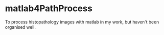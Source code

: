 # matlab4PathProcess
To process histopathology images with matlab in my work, but haven't been organised well.
